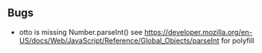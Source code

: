 
## Bugs

+ otto is missing Number.parseInt() see https://developer.mozilla.org/en-US/docs/Web/JavaScript/Reference/Global_Objects/parseInt for polyfill
